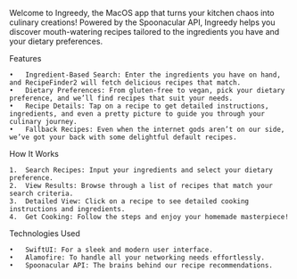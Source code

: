 Welcome to Ingreedy, the MacOS app that turns your kitchen chaos into culinary creations! Powered by the Spoonacular API, Ingreedy helps you discover mouth-watering recipes tailored to the ingredients you have and your dietary preferences. 

Features

	•	Ingredient-Based Search: Enter the ingredients you have on hand, and RecipeFinder2 will fetch delicious recipes that match.
	•	Dietary Preferences: From gluten-free to vegan, pick your dietary preference, and we’ll find recipes that suit your needs.
	•	Recipe Details: Tap on a recipe to get detailed instructions, ingredients, and even a pretty picture to guide you through your culinary journey.
	•	Fallback Recipes: Even when the internet gods aren’t on our side, we’ve got your back with some delightful default recipes.

How It Works

	1.	Search Recipes: Input your ingredients and select your dietary preference.
	2.	View Results: Browse through a list of recipes that match your search criteria.
	3.	Detailed View: Click on a recipe to see detailed cooking instructions and ingredients.
	4.	Get Cooking: Follow the steps and enjoy your homemade masterpiece!

Technologies Used

	•	SwiftUI: For a sleek and modern user interface.
	•	Alamofire: To handle all your networking needs effortlessly.
	•	Spoonacular API: The brains behind our recipe recommendations.
